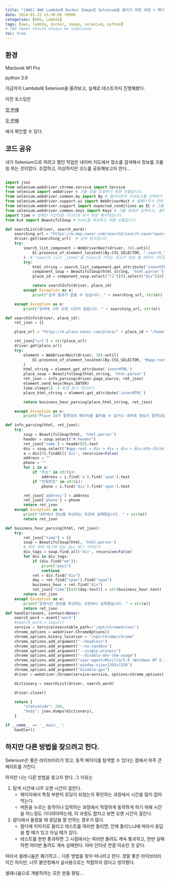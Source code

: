 ```yaml
---
title: "[AWS] AWS Lambda에 Docker Image로 Selenium을 올리기 위한 여정 + 폐기 (코드 공유)"
date: 2024-01-22 15:30:00 +0900
categories: [AWS, Lambda]
tags: [aws, lambda, docker, image, selenium, python]     
# TAG names should always be lowercase
toc: true
---
```

## 환경
Macbook M1 Pro

python 3.9

지금까지 Lambda에 Selenium을 올려보고, 실제로 테스트까지 진행해봤다.

이전 포스팅은 

[첫 번째](https://nesquitto.github.io/posts/aws-lambda-docker-1)

[두 번째](https://nesquitto.github.io/posts/aws-lambda-docker-1)

에서 확인할 수 있다.

## **코드 공유**
내가 Selenium으로 하려고 했던 작업은 네이버 지도에서 장소를 검색해서 정보를 크롤링 하는 것이었다. 조잡하고, 이상하지만 코드를 공유해보고자 한다...

``` python

import json
from selenium.webdriver.chrome.service import Service
from selenium import webdriver # 크롬 창을 조종하기 위한 모듈입니다.
from selenium.webdriver.common.by import By # 웹사이트의 구성요소를 선택하기 위해 By 모듈을 불려옵니다.
from selenium.webdriver.support.ui import WebDriverWait # 웹페이지가 전부 로드될때까지 기다리는 (Explicitly wait) 기능을 하는 모듈입니다.
from selenium.webdriver.support import expected_conditions as EC # 크롬의 어떤 부분의 상태를 확인하는 모듈입니다.
from selenium.webdriver.common.keys import Keys # 크롬 창에서 입력하고, 클릭을 위한 모듈입니다.
import time # 정해진 시간만큼 기다리게 하기 위한 패키지입니다.
from bs4 import BeautifulSoup # html을 파싱하고 자를 모듈입니다.

def searchList(driver, search_word):
    searching_url = "https://m.map.naver.com/search2/search.naver?query=" + search_word
    driver.get(searching_url)  # 검색 링크입니다
    try:
        search_list_component = WebDriverWait(driver, 30).until(
            EC.presence_of_element_located((By.CSS_SELECTOR, ".search_list._items"))
        )  # "search_list _items"을 Class로 가지는 요소가 로딩 될 때까지 기다립니다. 30초간 연결이 안되면 에러를 발생시킵니다.
        try:
            html_string = search_list_component.get_attribute('innerHTML')
            component_soup = BeautifulSoup(html_string, 'html.parser')
            place_id = component_soup.select("li")[0].select("div")[0].select("a")[0]["data-cid"]

            return searchInfo(driver, place_id)
        except Exception as e:
            print("검색 결과가 없을 수 있습니다. " + searching_url, str(e))

    except Exception as e:
        print("검색에 너무 오랜 시간이 걸립니다. " + searching_url, str(e))

def searchInfo(driver, place_id):
    ret_json = {}

    place_url = "https://m.place.naver.com/place/" + place_id + "/home"

    ret_json["url"] = str(place_url)
    driver.get(place_url)
    try:
        element = WebDriverWait(driver, 30).until(
            EC.presence_of_element_located((By.CSS_SELECTOR, "#app-root > div > div > div > div:nth-child(5) > div > div:nth-child(2) > div > div > div:nth-child(2) > div > a"))
        )
        html_string = element.get_attribute('innerHTML')
        place_soup = BeautifulSoup(html_string, 'html.parser')
        ret_json = info_parsing(driver.page_source, ret_json)
        element.send_keys(Keys.ENTER)
        time.sleep(5)  # 화면 표시 기다리기
        place_html_string = element.get_attribute('innerHTML')

        return business_hour_parsing(place_html_string, ret_json)

    except Exception as e:
        print("Place Id가 잘못되어 페이지를 불러올 수 없거나 내부에 정보가 잘못되었을 수 있습니다. " + place_url, str(e))

def info_parsing(html, ret_json):
    try:
        soup = BeautifulSoup(html, 'html.parser')
        header = soup.select("#_header")
        ret_json['name'] = header[0].text
        div = soup.select("#app-root > div > div > div > div:nth-child(5) > div > div:nth-child(2) > div > div")
        a = div[0].findAll('div', recursive=False)
        address = ""
        phone = ""
        for i in a:
            if "주소" in str(i):
                address = i.find('a').find('span').text
            if "전화번호" in str(i):
                phone = i.find('div').find('span').text

        ret_json['address'] = address
        ret_json['phone'] = phone
        return ret_json
    except Exception as e:
        print("내부에서 정보를 파싱하는 과정에 실패했습니다. " + str(e))
        return ret_json

def business_hour_parsing(html, ret_json):
    try:
        ret_json["time"] = {}
        soup = BeautifulSoup(html, 'html.parser')
        # 바로 하위 태그에 있는 div 태그 가져오기
        div_tags = soup.find_all('div', recursive=False)
        for div in div_tags:
            if (div.find("em")):
                print("pass")
                continue
            ret = div.find("div")
            day = ret.find("span").find("span")
            business_hour = ret.find("div")
            ret_json["time"][str(day.text)] = str(business_hour.text)
        return ret_json
    except Exception as e:
        print("운영시간 정보를 파싱하는 과정에서 실패했습니다. " + str(e))
        return ret_json
def handler(event, context=None):
    search_word = event['word']
    #search_word = input()
    service = Service(executable_path=r'/opt/chromedriver')
    chrome_options = webdriver.ChromeOptions()
    chrome_options.binary_location = "/opt/chrome/chrome"
    chrome_options.add_argument("--headless")
    chrome_options.add_argument('--no-sandbox')
    chrome_options.add_argument("--single-process")
    chrome_options.add_argument("--disable-dev-shm-usage")
    chrome_options.add_argument("user-agent=Mozilla/5.0 (Windows NT 6.1; WOW64; Trident/7.0; rv:11.0) like Gecko")
    chrome_options.add_argument('window-size=1392x1150')
    chrome_options.add_argument("disable-gpu")
    driver = webdriver.Chrome(service=service, options=chrome_options)  # 웹 드라이버를 설치하고, 조종할 수 있는 크롬 창을 실행합니다

    dictionary = searchList(driver, search_word)

    driver.close()

    return {
        "statusCode": 200,
        "body": json.dumps(dictionary),
    }

if __name__ == '__main__':
    handler()

```


## **하지만 다른 방법을 찾으려고 한다.**
Selenium은 좋은 라이브러리가 맞고, 동적 페이지를 탐색할 수 있다는 점에서 아주 큰 메리트를 가진다.

하지만 나는 다른 방법을 찾고자 한다. 그 이유는

1. 탐색 시간에 너무 오랜 시간이 걸린다.
    - 페이지에서 특정 부분이 로딩이 되었는지 확인하는 과정에서 시간을 많이 잡아먹는다.
    - 버튼을 누르는 동작이나 입력하는 과정에서 적절하게 동작하게 하기 위해 시간을 어느정도 기다려야하는데, 이 과정도 합치고 보면 오랜 시간이 걸린다.
2. 람다에서 돌렸을 때 응답을 잘 안하는 경우가 많다.
    - 람다에 이미지로 올리고 테스트를 여러번 돌리면, 언제 돌리느냐에 따라서 응답을 할 때가 있고 아닐 때가 있다.
    - 테스트를 한번 통과하면 그 시점에서는 여러번 돌려도 계속 통과하고, 한번 실패하면 여러번 돌려도 계속 실패한다. 아마 인터넷 연결 이슈인 것 같다.

따라서 셀레니움은 폐기하고... 다른 방법을 찾아 떠나려고 한다. 정말 좋은 라이브러리이긴 하지만, 너무 불안정해서 실사용으로는 적합하지 않다고 생각했다.

셀레니움으로 개발하려는 모든 분들 홧팅...